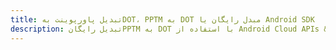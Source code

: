 ---title: تبدیل پاورپوینت بهDOT، PPTM به DOT مبدل رایگان یا Android SDKdescription: تبدیل رایگانPPTM به DOT با استفاده از Android Cloud APIs & SDK. همچنین اسناد Microsoft PowerPoint را در Cloud ایجاد، ویرایش و رندر کنید.---